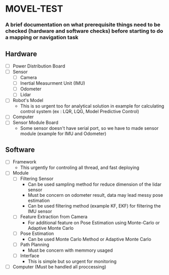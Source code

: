 # MOVEL-TEST

### A brief documentation on what prerequisite things need to be checked (hardware and software checks) before starting to do a mapping or navigation task

Hardware <br>
-----
- [ ] Power Distribution Board
- [ ] Sensor
  - [ ] Camera 
  - [ ] Inertial Measurment Unit (IMU)
  - [ ] Odometer
  - [ ] Lidar
- [ ] Robot's Model
  - This is so urgent too for analytical solution in example for calculating control system (ex : LQR, LQG, Model Predictive Control)
- [ ] Computer
- [ ] Sensor Module Board
  - Some sensor doesn't have serial port, so we have to made sensor module (example for IMU and Odometer) 

Software <br>
-----
- [ ] Framework
  - This urgently for controling all thread, and fast deploying
- [ ] Module
  - [ ] Filtering Sensor
    - Can be used sampling method for reduce dimension of the lidar sensor
    - Must be concern on odometer result, data may lead messy pose estimation
    - Can be used filtering method (example KF, EKF) for filtering the IMU sensor
  - [ ] Feature Extraction from Camera
    - For additional feature on Pose Estimation using Monte-Carlo or Adaptive Monte Carlo
  - [ ] Pose Estimation
    - Can be used Monte Carlo Method or Adaptive Monte Carlo
  - [ ] Path Planning
    - Must be concern with memmory usaged
  - [ ] Interface
    - This is simple but so urgent for monitoring
- [ ] Computer (Must be handled all proccessing)
